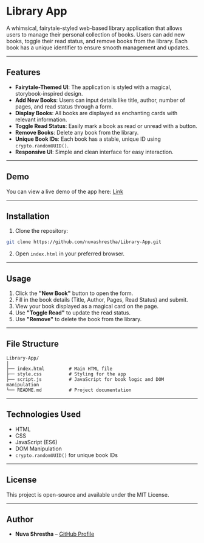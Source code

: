 # Library App

A whimsical, fairytale-styled web-based library application that allows users to manage their personal collection of books. Users can add new books, toggle their read status, and remove books from the library. Each book has a unique identifier to ensure smooth management and updates.

---

## Features

- **Fairytale-Themed UI**: The application is styled with a magical, storybook-inspired design.
- **Add New Books**: Users can input details like title, author, number of pages, and read status through a form.
- **Display Books**: All books are displayed as enchanting cards with relevant information.
- **Toggle Read Status**: Easily mark a book as read or unread with a button.
- **Remove Books**: Delete any book from the library.
- **Unique Book IDs**: Each book has a stable, unique ID using `crypto.randomUUID()`.
- **Responsive UI**: Simple and clean interface for easy interaction.

---

## Demo

You can view a live demo of the app here: [Link](nuvashrestha/Library-App.github.io)

---

## Installation

1. Clone the repository:

```bash
git clone https://github.com/nuvashrestha/Library-App.git
```

2. Open `index.html` in your preferred browser.

---

## Usage

1. Click the **"New Book"** button to open the form.
2. Fill in the book details (Title, Author, Pages, Read Status) and submit.
3. View your book displayed as a magical card on the page.
4. Use **"Toggle Read"** to update the read status.
5. Use **"Remove"** to delete the book from the library.

---

## File Structure

```
Library-App/
│
├── index.html         # Main HTML file
├── style.css          # Styling for the app
├── script.js          # JavaScript for book logic and DOM manipulation
└── README.md          # Project documentation
```

---

## Technologies Used

- HTML
- CSS
- JavaScript (ES6)
- DOM Manipulation
- `crypto.randomUUID()` for unique book IDs

---

## License

This project is open-source and available under the MIT License.

---

## Author

- **Nuva Shrestha** – [GitHub Profile](https://github.com/nuvashrestha)


